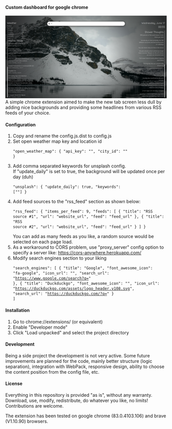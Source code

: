 #### Custom dashboard for google chrome
![Screenshot](screenshot.png?raw=true)
A simple chrome extension aimed to make the new tab screen less dull by adding nice backgrounds and providing some headlines from various RSS feeds of your choice.  

#### Configuration
1. Copy and rename the config.js.dist to config.js
2. Set open weather map key and location id <pre><code>"open_weather_map": {
    "api_key": "",
    "city_id": ""
}</code></pre>
3. Add comma separated keywords for unsplash config.  
  If "update_daily" is set to true, the background will be updated once per day (duh) <pre><code>"unsplash": {
    "update_daily": true,
    "keywords": [""]
}</code></pre>
4. Add feed sources to the "rss_feed" section as shown below: <pre><code>"rss_feed": {
    "items_per_feed": 9,
    "feeds": [
        {
            "title": "RSS source #1",
            "url": "website_url",
            "feed": "feed_url"
        },
        {
            "title": "RSS source #2",
            "url": "website_url",
            "feed": "feed_url"
        }
    ]
}</code></pre> 
You can add as many feeds as you like, a random source would be selected on each page load.
5. As a workaround to CORS problem, use "proxy_server" config option to specify a server like: https://cors-anywhere.herokuapp.com/
6. Modify search engines section to your liking <pre><code>"search_engines": [
   {
       "title": "Google",
       "font_awesome_icon": "fa-google",
       "icon_url": "",
       "search_url": "https://www.google.com/search?q="
   },
   {
       "title": "Duckduckgo",
       "font_awesome_icon": "",
       "icon_url": "https://duckduckgo.com/assets/logo_header.v108.svg",
       "search_url": "https://duckduckgo.com/?q="
   }
]</code></pre>

#### Installation
1. Go to chrome://extensions/ (or equivalent)
2. Enable "Developer mode"
3. Click "Load unpacked" and select the project directory 

#### Development
Being a side project the development is not very active. Some future improvements are planned for the code, mainly better structure (logic separation), integration with WebPack, responsive design, ability to choose the content position from the config file, etc.  

#### License
Everything in this repository is provided "as is", without any warranty.  
Download, use, modify, redistribute, do whatever you like, no limits!  
Contributions are welcome.


The extension has been tested on google chrome (83.0.4103.106) and brave (V1.10.90) browsers.